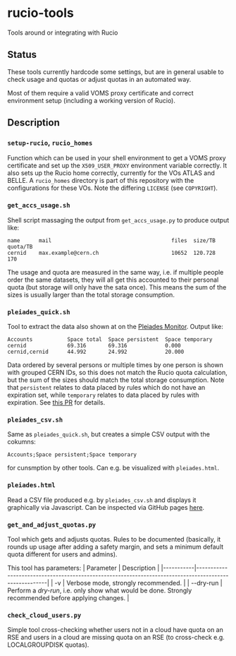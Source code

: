 # rucio-tools
Tools around or integrating with Rucio

## Status

These tools currently hardcode some settings, but are in general usable to check usage and quotas or adjust quotas in an automated way.

Most of them require a valid VOMS proxy certificate and correct environment setup (including a working version of Rucio).

## Description

### `setup-rucio`, `rucio_homes`
Function which can be used in your shell environment to get a VOMS proxy certificate and set up the `X509_USER_PROXY` environment variable correctly.
It also sets up the Rucio home correctly, currently for the VOs ATLAS and BELLE.
A `rucio_homes` directory is part of this repository with the configurations for these VOs. Note the differing `LICENSE` (see `COPYRIGHT`).

### `get_accs_usage.sh`
Shell script massaging the output from `get_accs_usage.py` to produce output like:
```
name      mail                                      files  size/TB      quota/TB
cernid    max.example@cern.ch                       10652  120.728      170
```
The usage and quota are measured in the same way, i.e. if multiple people order the same datasets, they will all get this accounted to their personal quota (but storage will only have the sata once). This means the sum of the sizes is usually larger than the total storage consumption.

### `pleiades_quick.sh`
Tool to extract the data also shown at on the [Pleiades Monitor](https://localgroupdisk.pleiades.uni-wuppertal.de/). Output like:
```
Accounts           Space total  Space persistent  Space temporary
cernid             69.316       69.316            0.000
cernid,cernid      44.992       24.992            20.000
```
Data ordered by several persons or multiple times by one person is shown with grouped CERN IDs, so this does not match the Rucio quota calculation, but the sum of the sizes should match the total storage consumption.
Note that `persistent` relates to data placed by rules which do not have an expiration set, while `temporary` relates to data placed by rules with expiration. See [this PR](https://github.com/rucio/rucio/issues/4983) for details.

### `pleiades_csv.sh`
Same as `pleiades_quick.sh`, but creates a simple CSV output with the cokumns:
```
Accounts;Space persistent;Space temporary
```
for cunsmption by other tools. Can e.g. be visualized with `pleiades.html`.

### `pleiades.html`
Read a CSV file produced e.g. by `pleiades_csv.sh` and displays it graphically via Javascript.
Can be inspected via GitHub pages [here](https://unibonn.github.io/rucio-tools/pleiades.html).

### `get_and_adjust_quotas.py`
Tool which gets and adjusts quotas. Rules to be documented (basically, it rounds up usage after adding a safety margin, and sets a minimum default quota different for users and admins).

This tool has parameters:
| Parameter | Description                                                                                           |
|-----------|-------------------------------------------------------------------------------------------------------|
| -v        | Verbose mode, strongly recommended.                                                                   |
| --dry-run | Perform a _dry-run_, i.e. only show what would be done. Strongly recommended before applying changes. |

### `check_cloud_users.py`
Simple tool cross-checking whether users not in a cloud have quota on an RSE and users in a cloud are missing quota on an RSE (to cross-check e.g. LOCALGROUPDISK quotas).
